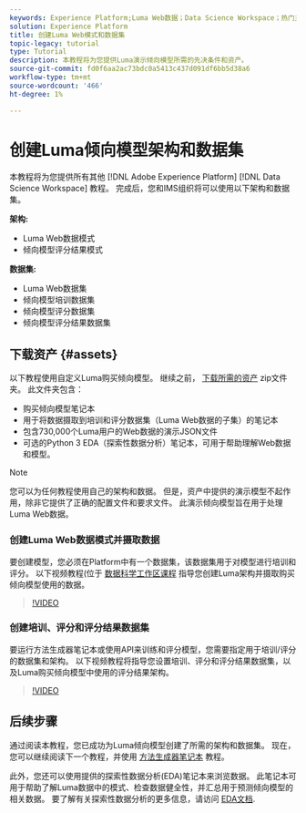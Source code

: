 ```yaml
---
keywords: Experience Platform;Luma Web数据；Data Science Workspace；热门主题；配方；演示数据；Web演示数据；Luma数据
solution: Experience Platform
title: 创建Luma Web模式和数据集
topic-legacy: tutorial
type: Tutorial
description: 本教程将为您提供Luma演示倾向模型所需的先决条件和资产。
source-git-commit: fd0f6aa2ac73bdc0a5413c437d091df6bb5d38a6
workflow-type: tm+mt
source-wordcount: '466'
ht-degree: 1%

---
```



# 创建Luma倾向模型架构和数据集

本教程将为您提供所有其他 [!DNL Adobe Experience Platform] [!DNL Data Science Workspace] 教程。 完成后，您和IMS组织将可以使用以下架构和数据集。

**架构:**

- Luma Web数据模式
- 倾向模型评分结果模式

**数据集:**

- Luma Web数据集
- 倾向模型培训数据集
- 倾向模型评分数据集
- 倾向模型评分结果数据集

## 下载资产 {#assets}

以下教程使用自定义Luma购买倾向模型。 继续之前， [下载所需的资产](https://experienceleague.adobe.com/docs/platform-learn/assets/DSW-course-sample-assets.zip?lang=en) zip文件夹。 此文件夹包含：

- 购买倾向模型笔记本
- 用于将数据摄取到培训和评分数据集（Luma Web数据的子集）的笔记本
- 包含730,000个Luma用户的Web数据的演示JSON文件
- 可选的Python 3 EDA（探索性数据分析）笔记本，可用于帮助理解Web数据和模型。

>[!NOTE]
>
> 您可以为任何教程使用自己的架构和数据。 但是，资产中提供的演示模型不起作用，除非它提供了正确的配置文件和要求文件。 此演示倾向模型旨在用于处理Luma Web数据。

### 创建Luma Web数据模式并摄取数据

要创建模型，您必须在Platform中有一个数据集，该数据集用于对模型进行培训和评分。 以下视频教程(位于 [数据科学工作区课程](https://experienceleague.adobe.com/?recommended=ExperiencePlatform-U-1-2021.1.dsw) 指导您创建Luma架构并摄取购买倾向模型使用的数据。

>[!VIDEO](https://video.tv.adobe.com/v/333312)

### 创建培训、评分和评分结果数据集

要运行方法生成器笔记本或使用API来训练和评分模型，您需要指定用于培训/评分的数据集和架构。 以下视频教程将指导您设置培训、评分和评分结果数据集，以及Luma购买倾向模型中使用的评分结果架构。

>[!VIDEO](https://video.tv.adobe.com/v/333426)

## 后续步骤

通过阅读本教程，您已成功为Luma倾向模型创建了所需的架构和数据集。 现在，您可以继续阅读下一个教程，并使用 [方法生成器笔记本](../jupyterlab/create-a-model.md) 教程。

此外，您还可以使用提供的探索性数据分析(EDA)笔记本来浏览数据。 此笔记本可用于帮助了解Luma数据中的模式、检查数据健全性，并汇总用于预测倾向模型的相关数据。 要了解有关探索性数据分析的更多信息，请访问 [EDA文档](../jupyterlab/eda-notebook.md).